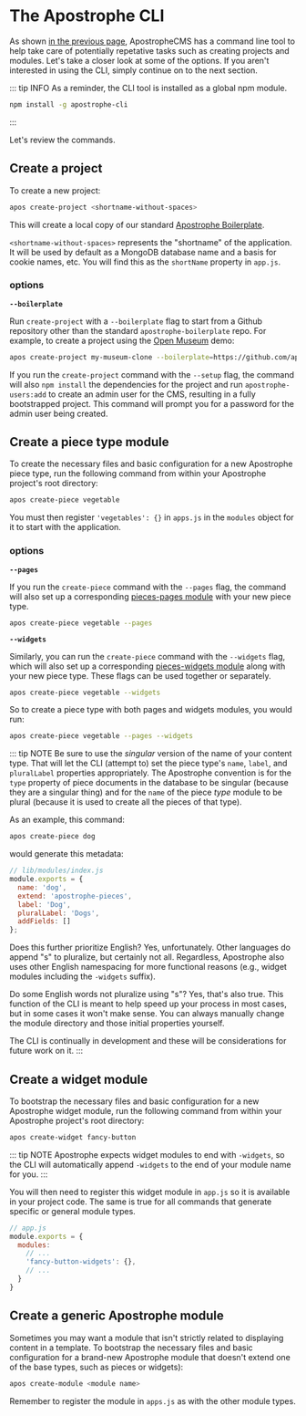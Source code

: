 # The Apostrophe CLI

As shown [in the previous page](creating-your-first-project.md), ApostropheCMS
has a command line tool to help take care of potentially repetative tasks such
as creating projects and modules. Let's take a closer look at some of the
options. If you aren't interested in using the CLI, simply continue on to the
next section.

::: tip INFO
As a reminder, the CLI tool is installed as a global npm module.

```bash
npm install -g apostrophe-cli
```
:::

Let's review the commands.

## Create a project

To create a new project:
```bash
apos create-project <shortname-without-spaces>
```

This will create a local copy of our standard
[Apostrophe Boilerplate](https://github.com/apostrophecms/apostrophe-boilerplate).

`<shortname-without-spaces>` represents the "shortname" of the application. It
will be used by default as a MongoDB database name and a basis for cookie names,
 etc. You will find this as the `shortName` property in `app.js`.

### options

**`--boilerplate`**

Run `create-project` with a `--boilerplate` flag to start from a Github
repository other than the standard `apostrophe-boilerplate` repo. For example,
to create a project using the
[Open Museum](https://github.com/apostrophecms/apostrophe-open-museum) demo:

```bash
apos create-project my-museum-clone --boilerplate=https://github.com/apostrophecms/apostrophe-open-museum.git
```

If you run the `create-project` command with the `--setup` flag, the command
will also `npm install` the dependencies for the project and run
`apostrophe-users:add` to create an admin user for the CMS, resulting in a fully
 bootstrapped project. This command will prompt you for a password for the admin
  user being created.

## Create a piece type module
To create the necessary files and basic configuration for a new Apostrophe piece
type, run the following command from within your Apostrophe project's root
directory:

```bash
apos create-piece vegetable
```

You must then register `'vegetables': {}` in `apps.js` in the `modules`
object for it to start with the application.

### options

**`--pages`**

If you run the `create-piece` command with the `--pages` flag, the command will
also set up a corresponding [pieces-pages module](/core-concepts/reusable-content-pieces/browsing-directory-of-pieces) with your new piece type.

```bash
apos create-piece vegetable --pages
```

**`--widgets`**

Similarly, you can run the `create-piece` command with the `--widgets` flag,
which will also set up a corresponding [pieces-widgets module](/core-concepts/reusable-content-pieces/displaying-pieces-with-widgets.html#displaying-pieces-with-widgets) along with your new
piece type. These flags can be used together or separately.

```bash
apos create-piece vegetable --widgets
```

So to create a piece type with both pages and widgets modules, you would run:

```bash
apos create-piece vegetable --pages --widgets
```


::: tip NOTE
Be sure to use the *singular* version of the name of your content type. That
will let the CLI (attempt to) set the piece type's `name`, `label`, and
`pluralLabel` properties appropriately. The Apostrophe convention is for the
`type` property of piece documents in the database to be singular (because they
are a singular thing) and for the `name` of the piece *type* module to be plural
(because it is used to create all the pieces of that type).

As an example, this command:
```bash
apos create-piece dog
```
would generate this metadata:
```javascript
// lib/modules/index.js
module.exports = {
  name: 'dog',
  extend: 'apostrophe-pieces',
  label: 'Dog',
  pluralLabel: 'Dogs',
  addFields: []
};
```

Does this further prioritize English? Yes, unfortunately. Other languages do
append "s" to pluralize, but certainly not all. Regardless, Apostrophe also uses
other English namespacing for more functional reasons (e.g., widget modules
including the `-widgets` suffix).

Do some English words not pluralize using "s"? Yes, that's also true. This
function of the CLI is meant to help speed up your process in most cases, but in
some cases it won't make sense. You can always manually change the module
directory and those initial properties yourself.

The CLI is continually in development and these will be considerations for
future work on it.
:::

## Create a widget module
To bootstrap the necessary files and basic configuration for a new Apostrophe
widget module, run the following command from within your Apostrophe project's
root directory:

```bash
apos create-widget fancy-button
```

::: tip NOTE
Apostrophe expects widget modules to end with `-widgets`, so the CLI will
automatically append `-widgets` to the end of your module name for you.
:::

You will then need to register this widget module in `app.js` so it is
available in your project code. The same is true for all commands that generate
specific or general module types.

```javascript
// app.js
module.exports = {
  modules:
    // ...
    'fancy-button-widgets': {},
    // ...
  }
}
```

## Create a generic Apostrophe module
Sometimes you may want a module that isn't strictly related to displaying
content in a template. To bootstrap the necessary files and basic configuration
for a brand-new Apostrophe module that doesn't extend one of the base types,
such as pieces or widgets):
```bash
apos create-module <module name>
```

Remember to register the module in `apps.js` as with the other module types.
